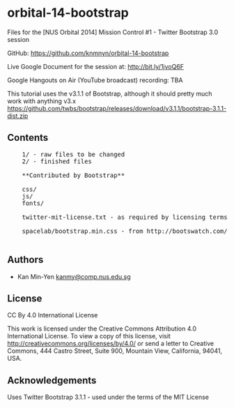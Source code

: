 orbital-14-bootstrap
====================

Files for the [NUS Orbital 2014] Mission Control #1 - Twitter Bootstrap 3.0 session

GitHub: https://github.com/knmnyn/orbital-14-bootstrap

Live Google Document for the session at: http://bit.ly/1jvoQ6F 

Google Hangouts on Air (YouTube broadcast) recording: TBA

This tutorial uses the v3.1.1 of Bootstrap, although it should pretty much work with anything v3.x 
https://github.com/twbs/bootstrap/releases/download/v3.1.1/bootstrap-3.1.1-dist.zip 

## Contents

<pre>
	1/ - raw files to be changed
	2/ - finished files
	
	**Contributed by Bootstrap**

	css/
	js/
	fonts/ 
	
	twitter-mit-license.txt - as required by licensing terms

	spacelab/bootstrap.min.css - from http://bootswatch.com/spacelab/bootstrap.min.css
 </pre>

## Authors

* Kan Min-Yen <kanmy@comp.nus.edu.sg>

## License

CC By 4.0 International License

This work is licensed under the Creative Commons Attribution 4.0 International License. To view a copy of this license, visit http://creativecommons.org/licenses/by/4.0/ or send a letter to Creative Commons, 444 Castro Street, Suite 900, Mountain View, California, 94041, USA.

## Acknowledgements

Uses Twitter Bootstrap 3.1.1 - used under the terms of the MIT License